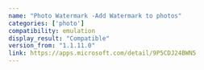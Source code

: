 ```yaml
---
name: "Photo Watermark -Add Watermark to photos"
categories: ['photo']
compatibility: emulation
display_result: "Compatible"
version_from: "1.1.11.0"
link: https://apps.microsoft.com/detail/9P5CDJ24BWN5
---
```

